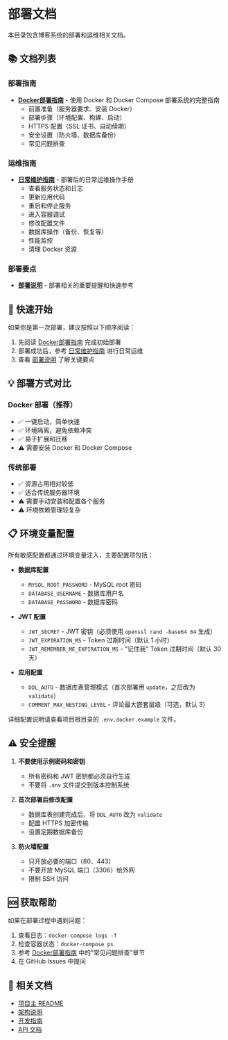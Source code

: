 # 部署文档

本目录包含博客系统的部署和运维相关文档。

## 📚 文档列表

### 部署指南
- **[Docker部署指南](./DOCKER.md)** - 使用 Docker 和 Docker Compose 部署系统的完整指南
  - 前置准备（服务器要求、安装 Docker）
  - 部署步骤（环境配置、构建、启动）
  - HTTPS 配置（SSL 证书、自动续期）
  - 安全设置（防火墙、数据库备份）
  - 常见问题排查

### 运维指南
- **[日常维护指南](./MAINTENANCE.md)** - 部署后的日常运维操作手册
  - 查看服务状态和日志
  - 更新应用代码
  - 重启和停止服务
  - 进入容器调试
  - 修改配置文件
  - 数据库操作（备份、恢复等）
  - 性能监控
  - 清理 Docker 资源

### 部署要点
- **[部署说明](./NOTES.txt)** - 部署相关的重要提醒和快速参考

## 🚀 快速开始

如果你是第一次部署，建议按照以下顺序阅读：

1. 先阅读 [Docker部署指南](./DOCKER.md) 完成初始部署
2. 部署成功后，参考 [日常维护指南](./MAINTENANCE.md) 进行日常运维
3. 查看 [部署说明](./NOTES.txt) 了解关键要点

## 💡 部署方式对比

### Docker 部署（推荐）
- ✅ 一键启动，简单快速
- ✅ 环境隔离，避免依赖冲突
- ✅ 易于扩展和迁移
- ⚠️ 需要安装 Docker 和 Docker Compose

### 传统部署
- ✅ 资源占用相对较低
- ✅ 适合传统服务器环境
- ⚠️ 需要手动安装和配置各个服务
- ⚠️ 环境依赖管理较复杂

## 📋 环境变量配置

所有敏感配置都通过环境变量注入，主要配置项包括：

- **数据库配置**
  - `MYSQL_ROOT_PASSWORD` - MySQL root 密码
  - `DATABASE_USERNAME` - 数据库用户名
  - `DATABASE_PASSWORD` - 数据库密码
  
- **JWT 配置**
  - `JWT_SECRET` - JWT 密钥（必须使用 `openssl rand -base64 64` 生成）
  - `JWT_EXPIRATION_MS` - Token 过期时间（默认 1 小时）
  - `JWT_REMEMBER_ME_EXPIRATION_MS` - "记住我" Token 过期时间（默认 30 天）

- **应用配置**
  - `DDL_AUTO` - 数据库表管理模式（首次部署用 `update`，之后改为 `validate`）
  - `COMMENT_MAX_NESTING_LEVEL` - 评论最大嵌套层级（可选，默认 3）

详细配置说明请查看项目根目录的 `.env.docker.example` 文件。

## ⚠️ 安全提醒

1. **不要使用示例密码和密钥**
   - 所有密码和 JWT 密钥都必须自行生成
   - 不要将 `.env` 文件提交到版本控制系统

2. **首次部署后修改配置**
   - 数据库表创建完成后，将 `DDL_AUTO` 改为 `validate`
   - 配置 HTTPS 加密传输
   - 设置定期数据库备份

3. **防火墙配置**
   - 只开放必要的端口（80、443）
   - 不要开放 MySQL 端口（3306）给外网
   - 限制 SSH 访问

## 🆘 获取帮助

如果在部署过程中遇到问题：

1. 查看日志：`docker-compose logs -f`
2. 检查容器状态：`docker-compose ps`
3. 参考 [Docker部署指南](./DOCKER.md) 中的"常见问题排查"章节
4. 在 GitHub Issues 中提问

## 📝 相关文档

- [项目主 README](../../README.md)
- [架构说明](../ARCHITECTURE.md)
- [开发指南](../DEVELOPMENT.md)
- [API 文档](../API.md)
